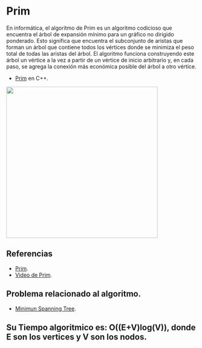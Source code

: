 # Prim

En informática, el algoritmo de Prim es un algoritmo codicioso que encuentra el árbol de expansión mínimo para un gráfico no dirigido ponderado. 
Esto significa que encuentra el subconjunto de aristas que forman un árbol que contiene todos los vértices donde se minimiza el peso total de todas 
las aristas del árbol. El algoritmo funciona construyendo este árbol un vértice a la vez a partir de un vértice de inicio arbitrario y, en cada paso, 
se agrega la conexión más económica posible del árbol a otro vértice.

* [Prim](https://github.com/Lutyvr02/Algoritmica/blob/main/Contenidos/Otros/Primos/prim.cpp) en C++.
<img src="https://user-images.githubusercontent.com/101956531/197398538-c6ece19a-8120-4897-a0e6-f7a507c9fea2.png" width="400">

## Referencias
* [Prim](https://www.geeksforgeeks.org/prims-minimum-spanning-tree-mst-greedy-algo-5/).
* [Video de Prim](https://www.youtube.com/watch?v=5M7bOXrn54A).


## Problema relacionado al algoritmo.
* [Minimun Spanning Tree](https://judge.u-aizu.ac.jp/onlinejudge/description.jsp?id=GRL_2_A).

## Su Tiempo algoritmico es: O((E+V)log(V)), donde E son los vertices y V son los nodos.

